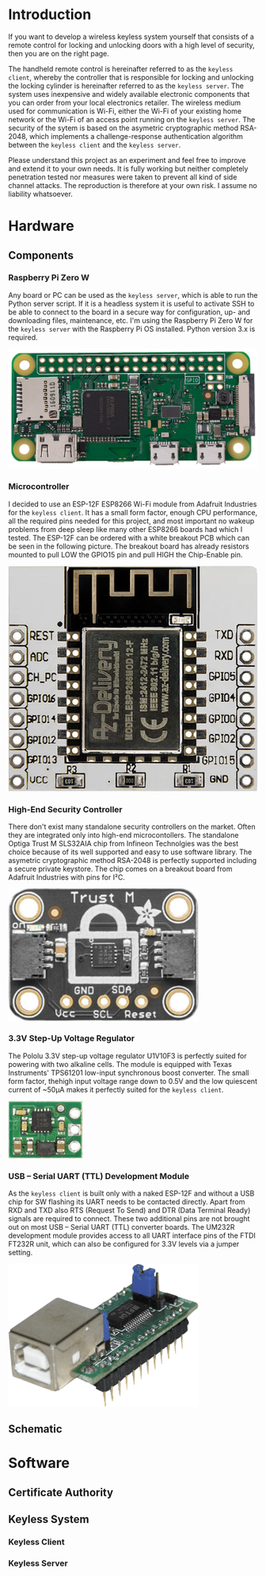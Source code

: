 # Introduction

If you want to develop a wireless keyless system yourself that consists of a remote control for locking and unlocking doors with a high level of security, then you are on the right page.

The handheld remote control is hereinafter referred to as the `keyless client`, whereby the controller that is responsible for locking and unlocking the locking cylinder is hereinafter referred to as the `keyless server`. The system uses inexpensive and widely available electronic components that you can order from your local electronics retailer. The wireless medium used for communication is Wi-Fi, either the Wi-Fi of your existing home network or the Wi-Fi of an access point running on the `keyless server`. The security of the sytem is based on the asymetric cryptographic method RSA-2048, which implements a challenge-response authentication algorithm between the `keyless client` and the `keyless server`.

Please understand this project as an experiment and feel free to improve and extend it to your own needs. It is fully working but neither completely penetration tested nor measures were taken to prevent all kind of side channel attacks. The reproduction is therefore at your own risk. I assume no liability whatsoever.

# Hardware

## Components

### Raspberry Pi Zero W

Any board or PC can be used as the  `keyless server`, which is able to run the Python server script. If it is a headless system it is useful to activate SSH to be able to connect to the board in a secure way for configuration, up- and downloading files, maintenance, etc. I'm using the Raspberry Pi Zero W for the `keyless server` with the Raspberry Pi OS installed. Python version 3.x is required.

<img src="/KeylessServer/Hardware/RaspberryPI_ZeroW.png" alt="Raspberry PI Zero W" width="512"/>

### Microcontroller

I decided to use an ESP-12F ESP8266 Wi-Fi module from Adafruit Industries for the `keyless client`. It has a small form factor, enough CPU performance, all the required pins needed for this project, and most important no wakeup problems from deep sleep like many other ESP8266 boards had which I tested. The ESP-12F can be ordered with a white breakout PCB which can be seen in the following picture. The breakout board has already resistors mounted to pull LOW the GPIO15 pin and pull HIGH the Chip-Enable pin.

<img src="/KeylessClient/Hardware/ESP8266.png" alt="ESP8266" width="512"/>

### High-End Security Controller

There don't exist many standalone security controllers on the market. Often they are integrated only into high-end microcontollers. The standalone Optiga Trust M SLS32AIA chip from Infineon Technolgies was the best choice because of its well supported and easy to use software library. The asymetric cryptographic method RSA-2048 is perfectly supported including a secure private keystore. The chip comes on a breakout board from Adafruit Industries with pins for I²C.

<img src="/KeylessClient/Hardware/TrustM.png" alt="ESP8266" width="384"/>

### 3.3V Step-Up Voltage Regulator

The Pololu 3.3V step-up voltage regulator U1V10F3 is perfectly suited for powering with two alkaline cells. The module is equipped with Texas Instruments' TPS61201 low-input synchronous boost converter.
The small form factor, thehigh input voltage range down to 0.5V and the low quiescent current of ~50µA makes it perfectly suited for the `keyless client`.

<img src="/KeylessClient/Hardware/U1V10F3.png" alt="U1V10F3" width="150"/>

### USB – Serial UART (TTL) Development Module

As the `keyless client` is built only with a naked ESP-12F and without a USB chip for SW flashing its UART needs to be contacted directly. Apart from RXD and TXD also RTS (Request To Send) and DTR (Data Terminal Ready) signals are required to connect. These two additional pins are not brought out on most USB – Serial UART (TTL) converter boards. The UM232R development module provides access to all UART interface pins of the FTDI FT232R unit, which can also be configured for 3.3V levels via a jumper setting.
 
<img src="/KeylessClient/Hardware/FTDI-UM232R.png" alt="FTDI-UM232R" width="384"/>

## Schematic

# Software

## Certificate Authority

## Keyless System

### Keyless Client

### Keyless Server
